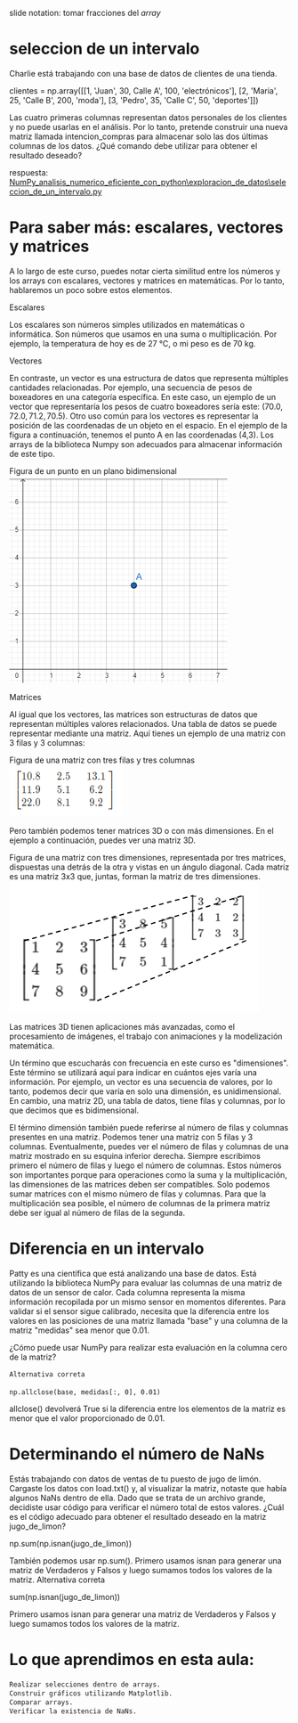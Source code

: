 slide notation:
tomar fracciones del *array*

# seleccion de un intervalo

Charlie está trabajando con una base de datos de clientes de una tienda.

clientes = np.array([[1, 'Juan', 30, Calle A', 100, 'electrónicos'],
                     [2, 'Maria', 25, 'Calle B', 200, 'moda'],
                     [3, 'Pedro', 35, 'Calle C', 50, 'deportes']])

Las cuatro primeras columnas representan datos personales de los clientes y no puede usarlas en el análisis. Por lo tanto, pretende construir una nueva matriz llamada intencion_compras para almacenar solo las dos últimas columnas de los datos. ¿Qué comando debe utilizar para obtener el resultado deseado?

respuesta: [NumPy_analisis_numerico_eficiente_con_python\exploracion_de_datos\seleccion_de_un_intervalo.py](seleccion_de_un_intervalo.py)

# Para saber más: escalares, vectores y matrices


A lo largo de este curso, puedes notar cierta similitud entre los números y los arrays con escalares, vectores y matrices en matemáticas. Por lo tanto, hablaremos un poco sobre estos elementos.

Escalares

Los escalares son números simples utilizados en matemáticas o informática. Son números que usamos en una suma o multiplicación. Por ejemplo, la temperatura de hoy es de 27 °C, o mi peso es de 70 kg.

Vectores

En contraste, un vector es una estructura de datos que representa múltiples cantidades relacionadas. Por ejemplo, una secuencia de pesos de boxeadores en una categoría específica. En este caso, un ejemplo de un vector que representaría los pesos de cuatro boxeadores sería este: $(70.0, 72.0, 71.2, 70.5)$. Otro uso común para los vectores es representar la posición de las coordenadas de un objeto en el espacio. En el ejemplo de la figura a continuación, tenemos el punto A en las coordenadas (4,3). Los arrays de la biblioteca Numpy son adecuados para almacenar información de este tipo.

Figura de un punto en un plano bidimensional![alt text](4r8ckym6.png) 

Matrices

Al igual que los vectores, las matrices son estructuras de datos que representan múltiples valores relacionados. Una tabla de datos se puede representar mediante una matriz. Aquí tienes un ejemplo de una matriz con 3 filas y 3 columnas:

Figura de una matriz con tres filas y tres columnas![alt text](g06n21rx.png)

Pero también podemos tener matrices 3D o con más dimensiones. En el ejemplo a continuación, puedes ver una matriz 3D.

Figura de una matriz con tres dimensiones, representada por tres matrices, dispuestas una detrás de la otra y vistas en un ángulo diagonal. Cada matriz es una matriz 3x3 que, juntas, forman la matriz de tres dimensiones.![alt text](d1v1y5w9.png)

Las matrices 3D tienen aplicaciones más avanzadas, como el procesamiento de imágenes, el trabajo con animaciones y la modelización matemática.

Un término que escucharás con frecuencia en este curso es "dimensiones". Este término se utilizará aquí para indicar en cuántos ejes varía una información. Por ejemplo, un vector es una secuencia de valores, por lo tanto, podemos decir que varía en solo una dimensión, es unidimensional. En cambio, una matriz 2D, una tabla de datos, tiene filas y columnas, por lo que decimos que es bidimensional.

El término dimensión también puede referirse al número de filas y columnas presentes en una matriz. Podemos tener una matriz con 5 filas y 3 columnas. Eventualmente, puedes ver el número de filas y columnas de una matriz mostrado en su esquina inferior derecha. Siempre escribimos primero el número de filas y luego el número de columnas. Estos números son importantes porque para operaciones como la suma y la multiplicación, las dimensiones de las matrices deben ser compatibles. Solo podemos sumar matrices con el mismo número de filas y columnas. Para que la multiplicación sea posible, el número de columnas de la primera matriz debe ser igual al número de filas de la segunda.

# Diferencia en un intervalo

Patty es una científica que está analizando una base de datos. Está utilizando la biblioteca NumPy para evaluar las columnas de una matriz de datos de un sensor de calor. Cada columna representa la misma información recopilada por un mismo sensor en momentos diferentes. Para validar si el sensor sigue calibrado, necesita que la diferencia entre los valores en las posiciones de una matriz llamada "base" y una columna de la matriz "medidas" sea menor que 0.01.

¿Cómo puede usar NumPy para realizar esta evaluación en la columna cero de la matriz?

    Alternativa correta

    np.allclose(base, medidas[:, 0], 0.01)

allclose() devolverá True si la diferencia entre los elementos de la matriz es menor que el valor proporcionado de 0.01.


# Determinando el número de NaNs

Estás trabajando con datos de ventas de tu puesto de jugo de limón. Cargaste los datos con load.txt() y, al visualizar la matriz, notaste que había algunos NaNs dentro de ella. Dado que se trata de un archivo grande, decidiste usar código para verificar el número total de estos valores. ¿Cuál es el código adecuado para obtener el resultado deseado en la matriz jugo_de_limon?

np.sum(np.isnan(jugo_de_limon))

También podemos usar np.sum(). Primero usamos isnan para generar una matriz de Verdaderos y Falsos y luego sumamos todos los valores de la matriz.
Alternativa correta

sum(np.isnan(jugo_de_limon))

Primero usamos isnan para generar una matriz de Verdaderos y Falsos y luego sumamos todos los valores de la matriz.

# Lo que aprendimos en esta aula:

    Realizar selecciones dentro de arrays.
    Construir gráficos utilizando Matplotlib.
    Comparar arrays.
    Verificar la existencia de NaNs.

